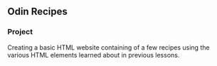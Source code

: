 ## Odin Recipes
### Project

Creating a basic HTML website containing of a few recipes using the various HTML elements learned about in previous lessons.
